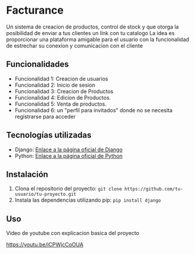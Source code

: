 # Facturance

Un sistema de creacion de productos, control de stock y que otorga la posibilidad de enviar a tus clientes un link con tu catalogo
La idea es proporcionar una plataforma amigable para el usuario con la funcionalidad de estrechar su conexion y comunicacion con el cliente 

## Funcionalidades


- Funcionalidad 1: Creacion de usuarios 
- Funcionalidad 2: Inicio de sesion
- Funcionalidad 3: Creacion de Productos
- Funcionalidad 4: Edicion de Productos.
- Funcionalidad 5: Venta de productos.
- Funcionalidad 6: un "perfil para invitados" donde no se necesita registrarse para acceder

## Tecnologías utilizadas


- Django: [Enlace a la página oficial de Django](https://www.djangoproject.com/)
- Python: [Enlace a la página oficial de Python](https://www.python.org/)
  

## Instalación


1. Clona el repositorio del proyecto: `git clone https://github.com/tu-usuario/tu-proyecto.git`
2. Instala las dependencias utilizando pip: `pip install django`

## Uso
Video de youtube con explicacion basica del proyecto

https://youtu.be/iCPWjcCoOUA 


